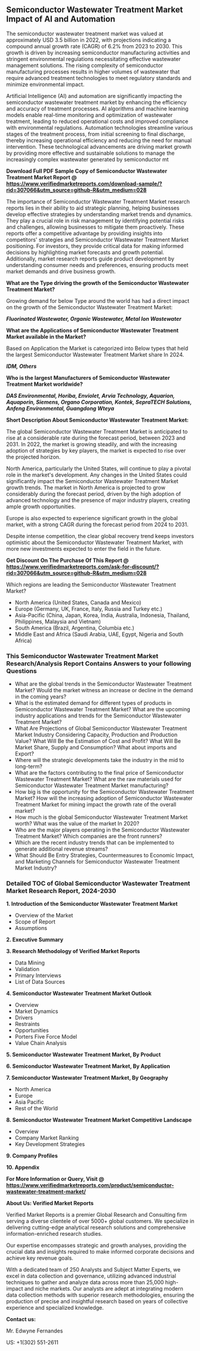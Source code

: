 <h2>Semiconductor Wastewater Treatment Market Impact of AI and Automation</h2><p>The semiconductor wastewater treatment market was valued at approximately USD 3.5 billion in 2022, with projections indicating a compound annual growth rate (CAGR) of 6.2% from 2023 to 2030. This growth is driven by increasing semiconductor manufacturing activities and stringent environmental regulations necessitating effective wastewater management solutions. The rising complexity of semiconductor manufacturing processes results in higher volumes of wastewater that require advanced treatment technologies to meet regulatory standards and minimize environmental impact.</p><p>Artificial Intelligence (AI) and automation are significantly impacting the semiconductor wastewater treatment market by enhancing the efficiency and accuracy of treatment processes. AI algorithms and machine learning models enable real-time monitoring and optimization of wastewater treatment, leading to reduced operational costs and improved compliance with environmental regulations. Automation technologies streamline various stages of the treatment process, from initial screening to final discharge, thereby increasing operational efficiency and reducing the need for manual intervention. These technological advancements are driving market growth by providing more effective and sustainable solutions to manage the increasingly complex wastewater generated by semiconductor mt</p><p id="" class=""><strong>Download Full PDF Sample Copy of Semiconductor Wastewater Treatment Market Report @ <a href="https://www.verifiedmarketreports.com/download-sample/?rid=307066&utm_source=github-R&utm_medium=028" target="_blank">https://www.verifiedmarketreports.com/download-sample/?rid=307066&utm_source=github-R&utm_medium=028</a></strong></p><p>The importance of&nbsp;Semiconductor Wastewater Treatment Market research reports lies in their ability to aid strategic planning, helping businesses develop effective strategies by understanding market trends and dynamics. They play a crucial role in risk management by identifying potential risks and challenges, allowing businesses to mitigate them proactively. These reports offer a competitive advantage by providing insights into competitors' strategies and Semiconductor Wastewater Treatment Market positioning. For investors, they provide critical data for making informed decisions by highlighting market forecasts and growth potential. Additionally, market research reports guide product development by understanding consumer needs and preferences, ensuring products meet market demands and drive business growth.</p><p><strong>What are the&nbsp;Type driving the growth of the Semiconductor Wastewater Treatment Market?</strong></p><p id="" class="">Growing demand for below Type around the world has had a direct impact on the growth of the Semiconductor Wastewater Treatment Market:</p><em><strong>Fluorinated Wastewater, Organic Wastewater, Metal Ion Wastewater</strong></em></p><strong>What are the&nbsp;Applications&nbsp;of Semiconductor Wastewater Treatment Market available in the Market?</strong></p><p id="" class="">Based on Application the Market is categorized into Below types that held the largest Semiconductor Wastewater Treatment Market share In 2024.</p><em><strong>IDM, Others</strong></em></p><strong>Who is the largest Manufacturers of Semiconductor Wastewater Treatment Market worldwide?</strong></p><p><em><strong>DAS Environmental, Horiba, Enviolet, Arvia Technology, Aquarion, Aquaporin, Siemens, Organo Corporation, Kontek, SepraTECH Solutions, Anfeng Environmental, Guangdong Wteya</strong></em></p><p id="" class=""><strong>Short Description About Semiconductor Wastewater Treatment Market:</strong></p><p>The global Semiconductor Wastewater Treatment Market is anticipated to rise at a considerable rate during the forecast period, between 2023 and 2031. In 2022, the market is growing steadily, and with the increasing adoption of strategies by key players, the market is expected to rise over the projected horizon.</p><p>North America, particularly the United States, will continue to play a pivotal role in the market's development. Any changes in the United States could significantly impact the Semiconductor Wastewater Treatment Market growth trends. The market in North America is projected to grow considerably during the forecast period, driven by the high adoption of advanced technology and the presence of major industry players, creating ample growth opportunities.</p><p>Europe is also expected to experience significant growth in the global market, with a strong CAGR during the forecast period from 2024 to 2031.</p><p>Despite intense competition, the clear global recovery trend keeps investors optimistic about the Semiconductor Wastewater Treatment Market, with more new investments expected to enter the field in the future.</p><p id="" class=""><strong>Get Discount On The Purchase Of This Report @ <a href="https://www.verifiedmarketreports.com/ask-for-discount/?rid=307066&utm_source=github-R&utm_medium=028" target="_blank">https://www.verifiedmarketreports.com/ask-for-discount/?rid=307066&utm_source=github-R&utm_medium=028</a></strong></p>Which regions are leading the Semiconductor Wastewater Treatment Market?</p><ul><li>North America (United States, Canada and Mexico)</li><li>Europe (Germany, UK, France, Italy, Russia and Turkey etc.)</li><li>Asia-Pacific (China, Japan, Korea, India, Australia, Indonesia, Thailand, Philippines, Malaysia and Vietnam)</li><li>South America (Brazil, Argentina, Columbia etc.)</li><li>Middle East and Africa (Saudi Arabia, UAE, Egypt, Nigeria and South Africa)</li></ul><h3 id="" class="">This Semiconductor Wastewater Treatment Market Research/Analysis Report Contains Answers to your following Questions</h3><ul><li>What are the global trends in the Semiconductor Wastewater Treatment Market? Would the market witness an increase or decline in the demand in the coming years?</li><li>What is the estimated demand for different types of products in Semiconductor Wastewater Treatment Market? What are the upcoming industry applications and trends for the Semiconductor Wastewater Treatment Market?</li><li>What Are Projections of Global Semiconductor Wastewater Treatment Market Industry Considering Capacity, Production and Production Value? What Will Be the Estimation of Cost and Profit? What Will Be Market Share, Supply and Consumption? What about imports and Export?</li><li>Where will the strategic developments take the industry in the mid to long-term?</li><li>What are the factors contributing to the final price of Semiconductor Wastewater Treatment Market? What are the raw materials used for Semiconductor Wastewater Treatment Market manufacturing?</li><li>How big is the opportunity for the Semiconductor Wastewater Treatment Market? How will the increasing adoption of Semiconductor Wastewater Treatment Market for mining impact the growth rate of the overall market?</li><li>How much is the global Semiconductor Wastewater Treatment Market worth? What was the value of the market In 2020?</li><li>Who are the major players operating in the Semiconductor Wastewater Treatment Market? Which companies are the front runners?</li><li>Which are the recent industry trends that can be implemented to generate additional revenue streams?</li><li>What Should Be Entry Strategies, Countermeasures to Economic Impact, and Marketing Channels for Semiconductor Wastewater Treatment Market Industry?</li></ul><h3 id="" class="">Detailed TOC of Global Semiconductor Wastewater Treatment Market Research Report, 2024-2030</h3><p id="" class=""><strong>1. Introduction of the Semiconductor Wastewater Treatment Market</strong></p><ul><li>Overview of the Market</li><li>Scope of Report</li><li>Assumptions</li></ul><p id="" class=""><strong>2. Executive Summary</strong></p><p id="" class=""><strong>3. Research Methodology of Verified Market Reports</strong></p><ul><li>Data Mining</li><li>Validation</li><li>Primary Interviews</li><li>List of Data Sources</li></ul><p id="" class=""><strong>4. Semiconductor Wastewater Treatment Market Outlook</strong></p><ul><li>Overview</li><li>Market Dynamics</li><li>Drivers</li><li>Restraints</li><li>Opportunities</li><li>Porters Five Force Model</li><li>Value Chain Analysis</li></ul><p id="" class=""><strong>5. Semiconductor Wastewater Treatment Market, By Product</strong></p><p id="" class=""><strong>6. Semiconductor Wastewater Treatment Market, By Application</strong></p><p id="" class=""><strong>7. Semiconductor Wastewater Treatment Market, By Geography</strong></p><ul><li>North America</li><li>Europe</li><li>Asia Pacific</li><li>Rest of the World</li></ul><p id="" class=""><strong>8. Semiconductor Wastewater Treatment Market Competitive Landscape</strong></p><ul><li>Overview</li><li>Company Market Ranking</li><li>Key Development Strategies</li></ul><p id="" class=""><strong>9. Company Profiles</strong></p><p id="" class=""><strong>10. Appendix</strong></p><p id="" class=""><strong>For More Information or Query, Visit @ <a href="https://www.verifiedmarketreports.com/product/semiconductor-wastewater-treatment-market/" target="_blank">https://www.verifiedmarketreports.com/product/semiconductor-wastewater-treatment-market/</a></strong></p><p id="" class=""><strong>About Us: Verified Market Reports</strong></p><p id="" class="">Verified Market Reports is a premier Global Research and Consulting firm serving a diverse clientele of over 5000+ global customers. We specialize in delivering cutting-edge analytical research solutions and comprehensive information-enriched research studies.</p><p id="" class="">Our expertise encompasses strategic and growth analyses, providing the crucial data and insights required to make informed corporate decisions and achieve key revenue goals.</p><p id="" class="">With a dedicated team of 250 Analysts and Subject Matter Experts, we excel in data collection and governance, utilizing advanced industrial techniques to gather and analyze data across more than 25,000 high-impact and niche markets. Our analysts are adept at integrating modern data collection methods with superior research methodologies, ensuring the production of precise and insightful research based on years of collective experience and specialized knowledge.</p><p id="" class=""><strong>Contact us:</strong></p><p id="" class="">Mr. Edwyne Fernandes</p><p id="" class="">US: +1(302) 551-2611</p>